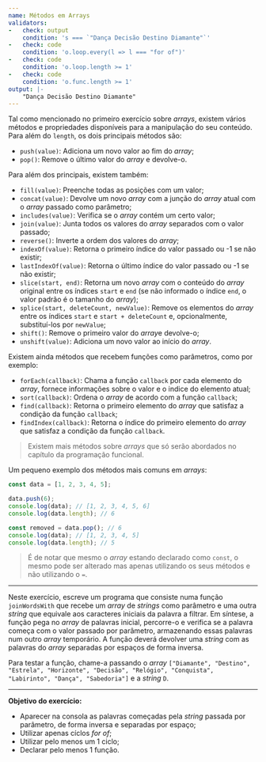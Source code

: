 ```yaml
---
name: Métodos em Arrays
validators:
-   check: output
    condition: 's === `"Dança Decisão Destino Diamante"`'
-   check: code
    condition: 'o.loop.every(l => l === "for of")'
-   check: code
    condition: 'o.loop.length >= 1'
-   check: code
    condition: 'o.func.length >= 1'
output: |-
    "Dança Decisão Destino Diamante"
---
```


Tal como mencionado no primeiro exercício sobre *arrays*, existem vários métodos e propriedades disponíveis para a manipulação do seu conteúdo. Para além do `length`, os dois principais métodos são:
- `push(value)`: Adiciona um novo valor ao fim do *array*;
- `pop()`: Remove o último valor do *array* e devolve-o.

Para além dos principais, existem também:
- `fill(value)`: Preenche todas as posições com um valor;
- `concat(value)`: Devolve um novo *array* com a junção do *array* atual com o *array* passado como parâmetro;
- `includes(value)`: Verifica se o *array* contém um certo valor;
- `join(value)`: Junta todos os valores do *array* separados com o valor passado;
- `reverse()`: Inverte a ordem dos valores do *array*;
- `indexOf(value)`: Retorna o primeiro índice do valor passado ou -1 se não existir;
- `lastIndexOf(value)`: Retorna o último índice do valor passado ou -1 se não existir;
- `slice(start, end)`: Retorna um novo *array* com o conteúdo do *array* original entre os índices `start` e `end` (se não informado o índice `end`, o valor padrão é o tamanho do *array*);
- `splice(start, deleteCount, newValue)`: Remove os elementos do *array* entre os índices `start` e `start + deleteCount` e, opcionalmente, substituí-los por `newValue`;
- `shift()`: Remove o primeiro valor do *array*e devolve-o;
- `unshift(value)`: Adiciona um novo valor ao início do *array*.

Existem ainda métodos que recebem funções como parâmetros, como por exemplo:
- `forEach(callback)`: Chama a função `callback` por cada elemento do *array*, fornece informações sobre o valor e o indice do elemento atual;
- `sort(callback)`: Ordena o *array* de acordo com a função `callback`;
- `find(callback)`: Retorna o primeiro elemento do *array* que satisfaz a condição da função `callback`;
- `findIndex(callback)`: Retorna o índice do primeiro elemento do *array* que satisfaz a condição da função `callback`.

> Existem mais métodos sobre *arrays* que só serão abordados no capítulo da programação funcional.

Um pequeno exemplo dos métodos mais comuns em *arrays*:

```js
const data = [1, 2, 3, 4, 5];

data.push(6);
console.log(data); // [1, 2, 3, 4, 5, 6]
console.log(data.length); // 6

const removed = data.pop(); // 6
console.log(data); // [1, 2, 3, 4, 5]
console.log(data.length); // 5
```

> É de notar que mesmo o *array* estando declarado como `const`, o mesmo pode ser alterado mas apenas utilizando os seus métodos e não utilizando o `=`.

***

Neste exercício, escreve um programa que consiste numa função `joinWordsWith` que recebe um *array* de *strings* como parâmetro e uma outra *string* que equivale aos caracteres iniciais da palavra a filtrar. Em síntese, a função pega no *array* de palavras inicial, percorre-o e verifica se a palavra começa com o valor passado por parâmetro, armazenando essas palavras num outro *array* temporário. A função deverá devolver uma *string* com as palavras do *array* separadas por espaços de forma inversa.

Para testar a função, chame-a passando o *array* `["Diamante", "Destino", "Estrela", "Horizonte", "Decisão", "Relógio", "Conquista", "Labirinto", "Dança", "Sabedoria"]` e a *string* `D`.

***

**Objetivo do exercício:**
- Aparecer na consola as palavras começadas pela *string* passada por parâmetro, de forma inversa e separadas por espaço;
- Utilizar apenas cíclos *for of*;
- Utilizar pelo menos um 1 ciclo;
- Declarar pelo menos 1 função.